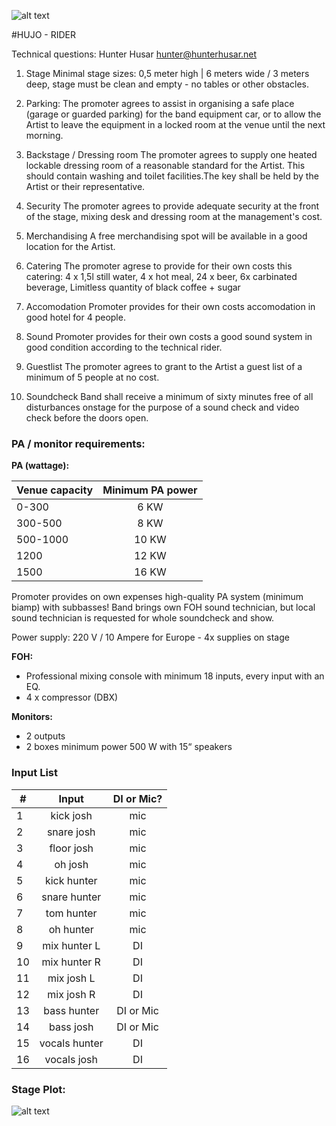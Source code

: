 ![alt text](https://i.vimeocdn.com/portrait/8775147_120x120.jpg "Hujo")

#HUJO - RIDER

Technical questions: Hunter Husar [hunter@hunterhusar.net](mailto:hunter@hunterhusar.net)

1. Stage
Minimal stage sizes: 0,5 meter high | 6 meters wide / 3 meters deep, stage must be clean and empty - no tables or other obstacles.

2. Parking:
The promoter agrees to assist in organising a safe place (garage or guarded parking) for the band equipment car, or to allow the Artist to leave the equipment in a locked room at the venue until the next morning.

3. Backstage / Dressing room
The promoter agrees to supply one heated lockable dressing room of a reasonable standard for the Artist. This should contain washing and toilet facilities.The key shall be held by the Artist or their representative.

4. Security
The promoter agrees to provide adequate security at the front of the stage, mixing desk and dressing room at the management's cost.

5. Merchandising
A free merchandising spot will be available in a good location for the Artist.

6. Catering
The promoter agrese to provide for their own costs this catering: 4 x 1,5l still water, 4 x hot meal, 24 x beer, 6x carbinated beverage, Limitless quantity of black coffee + sugar 

7. Accomodation
Promoter provides for their own costs accomodation in good hotel for 4 people.

8. Sound
Promoter provides for their own costs a good sound system in good condition according to the technical rider.

9. Guestlist
The promoter agrees to grant to the Artist a guest list of a minimum of 5 people at no cost.

10. Soundcheck
Band shall receive a minimum of sixty minutes free of all disturbances onstage for the purpose of a sound check and video check before the doors open.

### PA / monitor requirements:

**PA (wattage):**

| Venue capacity | Minimum PA power    | 
| -------------- |:-------------------:| 
|   0-300        |      6 KW
|   300-500      |      8 KW
|   500-1000     |      10 KW
|   1200         |      12 KW
|   1500         |      16 KW

Promoter provides on own expenses high-quality PA system (minimum biamp) with subbasses! Band brings own FOH sound technician, but local sound technician is requested for whole soundcheck and show.

Power supply: 220 V / 10 Ampere for Europe - 4x supplies on stage

**FOH:**

* Professional mixing console with minimum 18 inputs, every input with an EQ. 
* 4 x compressor (DBX)

**Monitors:**

* 2 outputs
* 2 boxes minimum power 500 W with 15“ speakers

### Input List

| #          | Input    | DI or Mic?    |  
| -------------- |:-------------:|:-------------:|  
| 1   | kick josh      | mic           | 
| 2   | snare josh     | mic           | 
| 3   | floor josh     | mic           |  
| 4   | oh josh        | mic           | 
| 5   | kick hunter    | mic           | 
| 6   | snare hunter   | mic           | 
| 7   | tom hunter     | mic           | 
| 8   | oh hunter      | mic           | 
| 9   | mix hunter L   | DI            | 
| 10  |mix hunter R  | DI            | 
| 11  |mix josh L     | DI            | 
| 12  |mix josh R     | DI            | 
| 13  |bass hunter    | DI or Mic     | 
| 14  |bass josh     | DI or Mic     | 
| 15  |vocals hunter | DI            | 
| 16  |vocals josh   | DI            | 

### Stage Plot:
![alt text](https://s3.eu-central-1.amazonaws.com/hujo/hujo+-+stage+plot.jpg "Hujo Stage Plot")
